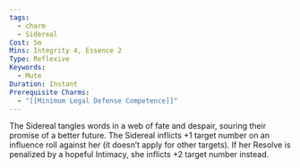 ```yaml
---
tags:
  - charm
  - Sidereal
Cost: 5m
Mins: Integrity 4, Essence 2
Type: Reflexive
Keywords:
  - Mute
Duration: Instant
Prerequisite Charms:
  - "[[Minimum Legal Defense Competence]]"
---
```

The Sidereal tangles words in a web of fate and despair, souring their promise of a better future. The Sidereal inflicts +1 target number on an influence roll against her (it doesn’t apply for other targets). If her Resolve is penalized by a hopeful Intimacy, she inflicts +2 target number instead.